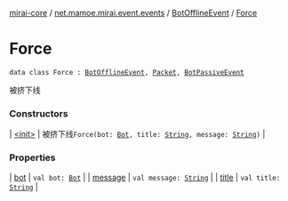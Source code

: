 [mirai-core](../../../index.md) / [net.mamoe.mirai.event.events](../../index.md) / [BotOfflineEvent](../index.md) / [Force](./index.md)

# Force

`data class Force : `[`BotOfflineEvent`](../index.md)`, `[`Packet`](../../../net.mamoe.mirai.qqandroid.network/-packet/index.md)`, `[`BotPassiveEvent`](../../-bot-passive-event.md)

被挤下线

### Constructors

| [&lt;init&gt;](-init-.md) | 被挤下线`Force(bot: `[`Bot`](../../../net.mamoe.mirai/-bot/index.md)`, title: `[`String`](https://kotlinlang.org/api/latest/jvm/stdlib/kotlin/-string/index.html)`, message: `[`String`](https://kotlinlang.org/api/latest/jvm/stdlib/kotlin/-string/index.html)`)` |

### Properties

| [bot](bot.md) | `val bot: `[`Bot`](../../../net.mamoe.mirai/-bot/index.md) |
| [message](message.md) | `val message: `[`String`](https://kotlinlang.org/api/latest/jvm/stdlib/kotlin/-string/index.html) |
| [title](title.md) | `val title: `[`String`](https://kotlinlang.org/api/latest/jvm/stdlib/kotlin/-string/index.html) |

